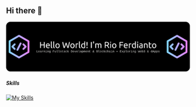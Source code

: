 ## Hi there 👋
![Rio Ferdianto](img/github-header-banner.png)
<!--
**RioFerdianto/RioFerdianto** is a ✨ _special_ ✨ repository because its `README.md` (this file) appears on your GitHub profile.

Here are some ideas to get you started:

- 🔭 I’m currently working on ...
- 🌱 I’m currently learning ...
- 👯 I’m looking to collaborate on ...
- 🤔 I’m looking for help with ...
- 💬 Ask me about ...
- 📫 How to reach me: ...
- 😄 Pronouns: ...
- ⚡ Fun fact: ...
-->
##### Skills

[![My Skills](https://skillicons.dev/icons?i=html,css,mysql,php,laravel,figma,python,flutter,kali&theme=light&perline=5)](https://skillicons.dev)
